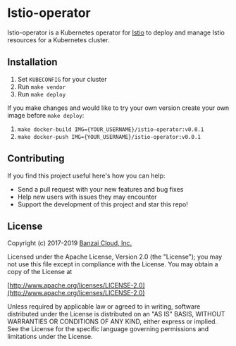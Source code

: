 # Istio-operator

Istio-operator is a Kubernetes operator for [Istio](https://istio.io/) to deploy and manage Istio resources for a Kubernetes cluster.

## Installation

1. Set `KUBECONFIG` for your cluster
2. Run `make vendor`
2. Run `make deploy`

If you make changes and would like to try your own version create your own image before `make deploy`:
1. `make docker-build IMG={YOUR_USERNAME}/istio-operator:v0.0.1`
2. `make docker-push IMG={YOUR_USERNAME}/istio-operator:v0.0.1`

## Contributing

If you find this project useful here's how you can help:

- Send a pull request with your new features and bug fixes
- Help new users with issues they may encounter
- Support the development of this project and star this repo!

## License

Copyright (c) 2017-2019 [Banzai Cloud, Inc.](https://banzaicloud.com)

Licensed under the Apache License, Version 2.0 (the "License");
you may not use this file except in compliance with the License.
You may obtain a copy of the License at

[http://www.apache.org/licenses/LICENSE-2.0](http://www.apache.org/licenses/LICENSE-2.0)

Unless required by applicable law or agreed to in writing, software
distributed under the License is distributed on an "AS IS" BASIS,
WITHOUT WARRANTIES OR CONDITIONS OF ANY KIND, either express or implied.
See the License for the specific language governing permissions and
limitations under the License.